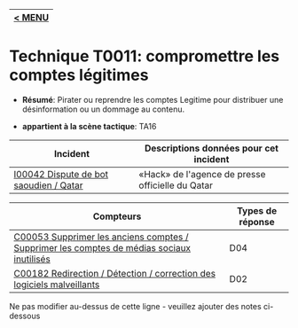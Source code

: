 |[< MENU](../../README.md)|
|---|
# Technique T0011: compromettre les comptes légitimes

* **Résumé**: Pirater ou reprendre les comptes Legitime pour distribuer une désinformation ou un dommage au contenu.

* **appartient à la scène tactique**: TA16


|Incident |Descriptions données pour cet incident |
|-------- |-------------------- |
|[I00042 Dispute de bot saoudien / Qatar](../../generated_pages/incidents/I00042.md) |«Hack» de l'agence de presse officielle du Qatar |



|Compteurs |Types de réponse |
|-------- |-------------- |
|[C00053 Supprimer les anciens comptes / Supprimer les comptes de médias sociaux inutilisés](../../generated_pages/counters/C00053.md) |D04 |
|[C00182 Redirection / Détection / correction des logiciels malveillants](../../generated_pages/counters/C00182.md) |D02 |


Ne pas modifier au-dessus de cette ligne - veuillez ajouter des notes ci-dessous